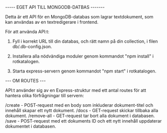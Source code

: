 ----- EGET API TILL MONGODB-DATBAS -------

Detta är ett API för en MongoDB-databas som lagrar textdokument, som kan användas av en 
textredigerare i frontend. 

För att använda API:t:

1. Fyll  i korrekt URL till din databas, och rätt namn på din collection, i
filen db/.db-config.json.

2. Installera alla nödvändiga moduler genom kommandot "npm install" i rotkatalogen.

3. Starta express-servern genom kommandot "npm start" i rotkatalogen. 

--- OM ROUTES ---

API:t använder sig av en Express-struktur med ett antal routes för att hantera olika förfrågningar till servern:

/create - POST-request med en body som inkluderar dokument-titel och innehåll skapar ett nytt dokument.
/docs - GET-request skickar tillbaka alla dokument.
/remove-all - GET-request tar bort alla dokument i databasen.
/save - POST-request med ett dokuments ID och ett nytt innehåll uppdaterar dokumentet i databasen.
